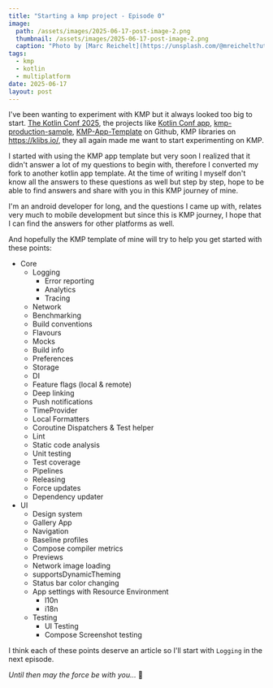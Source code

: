 ```yaml
---
title: "Starting a kmp project - Episode 0"
image:
  path: /assets/images/2025-06-17-post-image-2.png
  thumbnail: /assets/images/2025-06-17-post-image-2.png
  caption: "Photo by [Marc Reichelt](https://unsplash.com/@mreichelt?utm_content=creditCopyText&utm_medium=referral&utm_source=unsplash) on [Unsplash](https://unsplash.com/)"
tags:
  - kmp
  - kotlin
  - multiplatform
date: 2025-06-17
layout: post
---
```


I've been wanting to experiment with KMP but it always looked too big to start. 
[The Kotlin Conf 2025](https://www.youtube.com/watch?v=F5NaqGF9oT4), the projects like [Kotlin Conf app](https://github.com/JetBrains/kotlinconf-app), 
[kmp-production-sample](https://github.com/Kotlin/kmp-production-sample), [KMP-App-Template](https://github.com/Kotlin/KMP-App-Template) on Github, KMP libraries on https://klibs.io/, they all again made me want to start experimenting on KMP.

I started with using the KMP app template but very soon I realized that it didn't answer a lot of my questions to begin with, therefore I converted my fork to another kotlin app template.
At the time of writing I myself don't know all the answers to these questions as well but step by step, hope to be able to find answers and share with you in this KMP journey of mine.

I'm an android developer for long, and the questions I came up with, relates very much to mobile development but since this is KMP journey, I hope that I can find the answers for other platforms as well.

And hopefully the KMP template of mine will try to help you get started with these points:

- Core
    - Logging
        - Error reporting
        - Analytics
        - Tracing
    - Network
    - Benchmarking
    - Build conventions
    - Flavours
    - Mocks
    - Build info
    - Preferences
    - Storage
    - DI
    - Feature flags (local & remote)
    - Deep linking
    - Push notifications
    - TimeProvider
    - Local Formatters
    - Coroutine Dispatchers & Test helper
    - Lint
    - Static code analysis
    - Unit testing
    - Test coverage
    - Pipelines
    - Releasing
    - Force updates
    - Dependency updater
- UI
    - Design system
    - Gallery App
    - Navigation
    - Baseline profiles
    - Compose compiler metrics
    - Previews
    - Network image loading
    - supportsDynamicTheming
    - Status bar color changing
    - App settings with Resource Environment
        - l10n
        - i18n
    - Testing
        - UI Testing
        - Compose Screenshot testing

I think each of these points deserve an article so I'll start with `Logging` in the next episode.

*Until then may the force be with you…* 🖖

